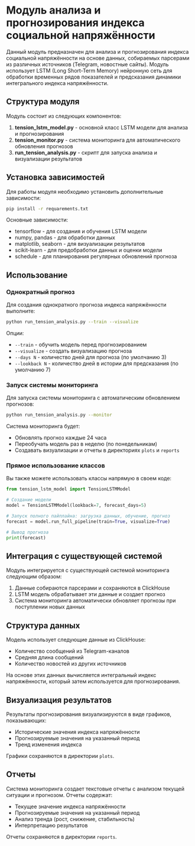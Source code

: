 # Модуль анализа и прогнозирования индекса социальной напряжённости

Данный модуль предназначен для анализа и прогнозирования индекса социальной напряжённости на основе данных, собираемых парсерами из различных источников (Telegram, новостные сайты). Модуль использует LSTM (Long Short-Term Memory) нейронную сеть для обработки временных рядов показателей и предсказания динамики интегрального индекса напряжённости.

## Структура модуля

Модуль состоит из следующих компонентов:

1. **tension_lstm_model.py** - основной класс LSTM модели для анализа и прогнозирования
2. **tension_monitor.py** - система мониторинга для автоматического обновления прогнозов
3. **run_tension_analysis.py** - скрипт для запуска анализа и визуализации результатов

## Установка зависимостей

Для работы модуля необходимо установить дополнительные зависимости:

```bash
pip install -r requarements.txt
```

Основные зависимости:
- tensorflow - для создания и обучения LSTM модели
- numpy, pandas - для обработки данных
- matplotlib, seaborn - для визуализации результатов
- scikit-learn - для предобработки данных и оценки модели
- schedule - для планирования регулярных обновлений прогноза

## Использование

### Однократный прогноз

Для создания однократного прогноза индекса напряжённости выполните:

```bash
python run_tension_analysis.py --train --visualize
```

Опции:
- `--train` - обучить модель перед прогнозированием
- `--visualize` - создать визуализацию прогноза
- `--days N` - количество дней для прогноза (по умолчанию 3)
- `--lookback N` - количество дней в истории для предсказания (по умолчанию 7)

### Запуск системы мониторинга

Для запуска системы мониторинга с автоматическим обновлением прогнозов:

```bash
python run_tension_analysis.py --monitor
```

Система мониторинга будет:
- Обновлять прогноз каждые 24 часа
- Переобучать модель раз в неделю (по понедельникам)
- Создавать визуализации и отчеты в директориях `plots` и `reports`

### Прямое использование классов

Вы также можете использовать классы напрямую в своем коде:

```python
from tension_lstm_model import TensionLSTMModel

# Создание модели
model = TensionLSTMModel(lookback=7, forecast_days=5)

# Запуск полного пайплайна: загрузка данных, обучение, прогноз
forecast = model.run_full_pipeline(train=True, visualize=True)

# Вывод прогноза
print(forecast)
```

## Интеграция с существующей системой

Модуль интегрируется с существующей системой мониторинга следующим образом:

1. Данные собираются парсерами и сохраняются в ClickHouse
2. LSTM модель обрабатывает эти данные и создает прогноз
3. Система мониторинга автоматически обновляет прогнозы при поступлении новых данных

## Структура данных

Модель использует следующие данные из ClickHouse:

- Количество сообщений из Telegram-каналов
- Средняя длина сообщений
- Количество новостей из других источников

На основе этих данных вычисляется интегральный индекс напряжённости, который затем используется для прогнозирования.

## Визуализация результатов

Результаты прогнозирования визуализируются в виде графиков, показывающих:

- Исторические значения индекса напряжённости
- Прогнозируемые значения на указанный период
- Тренд изменения индекса

Графики сохраняются в директории `plots`.

## Отчеты

Система мониторинга создает текстовые отчеты с анализом текущей ситуации и прогнозом. Отчеты содержат:

- Текущее значение индекса напряжённости
- Прогнозируемые значения на указанный период
- Анализ тренда (рост, снижение, стабильность)
- Интерпретацию результатов

Отчеты сохраняются в директории `reports`.